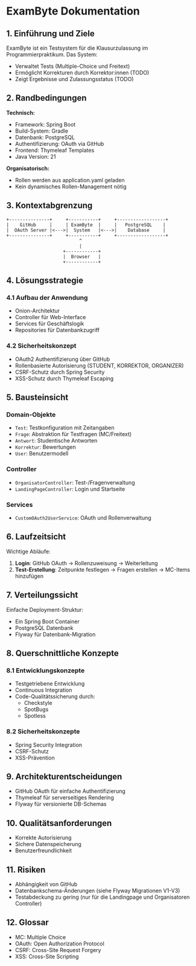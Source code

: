 # ExamByte Dokumentation

## 1. Einführung und Ziele

ExamByte ist ein Testsystem für die Klausurzulassung im Programmierpraktikum. Das System:
- Verwaltet Tests (Multiple-Choice und Freitext)
- Ermöglicht Korrekturen durch Korrektor:innen (TODO)
- Zeigt Ergebnisse und Zulassungsstatus (TODO)

## 2. Randbedingungen

**Technisch:**
- Framework: Spring Boot
- Build-System: Gradle
- Datenbank: PostgreSQL
- Authentifizierung: OAuth via GitHub
- Frontend: Thymeleaf Templates
- Java Version: 21

**Organisatorisch:**
- Rollen werden aus application.yaml geladen
- Kein dynamisches Rollen-Management nötig

## 3. Kontextabgrenzung

```
+---------------+     +-----------+     +------------------+
|    GitHub     |     | ExamByte  |     |   PostgreSQL    |
|  OAuth Server |<--->|  System   |<--->|    Database     |
+---------------+     +-----------+     +------------------+
                           ^
                           |
                     +------------+
                     |  Browser   |
                     +------------+
```

## 4. Lösungsstrategie

### 4.1 Aufbau der Anwendung
- Onion-Architektur
- Controller für Web-Interface
- Services für Geschäftslogik
- Repositories für Datenbankzugriff

### 4.2 Sicherheitskonzept
- OAuth2 Authentifizierung über GitHub
- Rollenbasierte Autorisierung (STUDENT, KORREKTOR, ORGANIZER)
- CSRF-Schutz durch Spring Security
- XSS-Schutz durch Thymeleaf Escaping

## 5. Bausteinsicht

### Domain-Objekte
- `Test`: Testkonfiguration mit Zeitangaben
- `Frage`: Abstraktion für Testfragen (MC/Freitext)
- `Antwort`: Studentische Antworten
- `Korrektur`: Bewertungen
- `User`: Benutzermodell

### Controller
- `OrganisatorController`: Test-/Fragenverwaltung
- `LandingPageController`: Login und Startseite

### Services
- `CustomOAuth2UserService`: OAuth und Rollenverwaltung

## 6. Laufzeitsicht

Wichtige Abläufe:
1. **Login**: GitHub OAuth -> Rollenzuweisung -> Weiterleitung
2. **Test-Erstellung**: Zeitpunkte festlegen -> Fragen erstellen -> MC-Items hinzufügen

## 7. Verteilungssicht

Einfache Deployment-Struktur:
- Ein Spring Boot Container
- PostgreSQL Datenbank
- Flyway für Datenbank-Migration

## 8. Querschnittliche Konzepte

### 8.1 Entwicklungskonzepte
- Testgetriebene Entwicklung
- Continuous Integration
- Code-Qualitätssicherung durch:
  - Checkstyle
  - SpotBugs
  - Spotless

### 8.2 Sicherheitskonzepte
- Spring Security Integration
- CSRF-Schutz
- XSS-Prävention

## 9. Architekturentscheidungen

- GitHub OAuth für einfache Authentifizierung
- Thymeleaf für serverseitiges Rendering
- Flyway für versionierte DB-Schemas

## 10. Qualitätsanforderungen

- Korrekte Autorisierung
- Sichere Datenspeicherung
- Benutzerfreundlichkeit

## 11. Risiken

- Abhängigkeit von GitHub
- Datenbankschema-Änderungen (siehe Flyway Migrationen V1-V3)
- Testabdeckung zu gering (nur für die Landingpage und Organisatoren Controller)

## 12. Glossar

- MC: Multiple Choice
- OAuth: Open Authorization Protocol
- CSRF: Cross-Site Request Forgery
- XSS: Cross-Site Scripting
